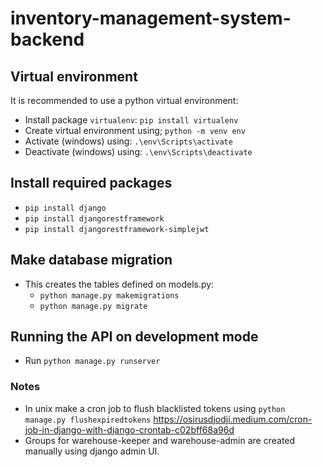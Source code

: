 # inventory-management-system-backend

## Virtual environment
It is recommended to use a python virtual environment:
- Install package `virtualenv`: `pip install virtualenv`
- Create virtual environment using; `python -m venv env`
- Activate (windows) using: `.\env\Scripts\activate`
- Deactivate (windows) using: `.\env\Scripts\deactivate`

## Install required packages
- `pip install django`
- `pip install djangorestframework`
- `pip install djangorestframework-simplejwt`

## Make database migration
- This creates the tables defined on models.py:
  - `python manage.py makemigrations`
  - `python manage.py migrate`

## Running the API on development mode
- Run `python manage.py runserver`

### Notes

- In unix make a cron job to flush blacklisted tokens using `python manage.py flushexpiredtokens` https://osirusdjodji.medium.com/cron-job-in-django-with-django-crontab-c02bff68a96d
- Groups for warehouse-keeper and warehouse-admin are created manually using django admin UI.

